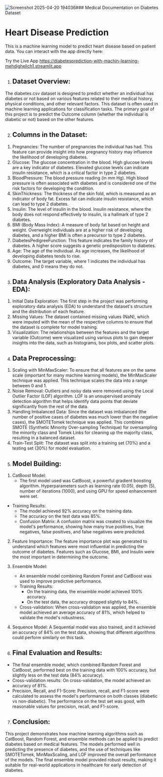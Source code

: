 ![Screenshot 2025-04-20 194036](https://github.com/user-attachments/assets/888324d1-9872-4856-8f24-f07d465b16b3)### Medical Documentation on Diabetes Dataset


# Heart Disease Prediction
This is a machine learning model to predict heart disease based on patient data. You can interact with the app directly here:

Try the Live App https://diabetesprediction-with-machin-learning-mehdighelich1.streamlit.app


1) ## Dataset Overview:
The diabetes.csv dataset is designed to predict whether an individual has diabetes or not based on various features related to their medical history, physical conditions, and other relevant factors. This dataset is often used in machine learning applications for classification tasks. The primary goal of this project is to predict the Outcome column (whether the individual is diabetic or not) based on the other features.

2) ## Columns in the Dataset:

1. Pregnancies: The number of pregnancies the individual has had. This feature can provide insight into how pregnancy history may influence the likelihood of developing diabetes.
2. Glucose: The glucose concentration in the blood. High glucose levels are a key indicator of diabetes. Elevated glucose levels can indicate insulin resistance, which is a critical factor in type 2 diabetes.
3. BloodPressure: The blood pressure reading (in mm Hg). High blood pressure is often associated with diabetes and is considered one of the risk factors for developing the condition.
4. SkinThickness: The thickness of the skin fold, which is measured as an indicator of body fat. Excess fat can indicate insulin resistance, which can lead to type 2 diabetes.
5. Insulin: The level of insulin in the blood. Insulin resistance, where the body does not respond effectively to insulin, is a hallmark of type 2 diabetes.
6. BMI (Body Mass Index): A measure of body fat based on height and weight. Overweight individuals are at a higher risk of developing diabetes, and a higher BMI is often a precursor to type 2 diabetes.
7. DiabetesPedigreeFunction: This feature indicates the family history of diabetes. A higher score suggests a genetic predisposition to diabetes.
8. Age: The age of the individual. As age increases, the likelihood of developing diabetes tends to rise.
9. Outcome: The target variable, where 1 indicates the individual has diabetes, and 0 means they do not.

3) ## Data Analysis (Exploratory Data Analysis - EDA):

1. Initial Data Exploration: The first step in the project was performing exploratory data analysis (EDA) to understand the dataset's structure and the distribution of each feature.
2. Missing Values: The dataset contained missing values (NaN), which were imputed with the mean of the respective columns to ensure that the dataset is complete for model training.
3. Visualization: The relationships between the features and the target variable (Outcome) were visualized using various plots to gain deeper insights into the data, such as histograms, box plots, and scatter plots.
   
4) ## Data Preprocessing:

1. Scaling with MinMaxScaler: To ensure that all features are on the same scale (important for many machine learning models), the MinMaxScaler technique was applied. This technique scales the data into a range between 0 and 1.
2. Noise Removal: Outliers and noisy data were removed using the Local Outlier Factor (LOF) algorithm. LOF is an unsupervised anomaly detection algorithm that helps identify data points that deviate significantly from the rest of the data.
3. Handling Imbalanced Data: Since the dataset was imbalanced (the number of positive cases of diabetes was much lower than the negative cases), the SMOTETomek technique was applied. This combines SMOTE (Synthetic Minority Over-sampling Technique) for oversampling the minority class and Tomek Links for cleaning up the majority class, resulting in a balanced dataset.
4. Train-Test Split: The dataset was split into a training set (70%) and a testing set (30%) for model evaluation.

5) ## Model Building:

1. CatBoost Model: 
   - The first model used was CatBoost, a powerful gradient boosting algorithm. Hyperparameters such as learning rate (0.05), depth (5), number of iterations (1000), and using GPU for speed enhancement were set.

- Training Results: 
     - The model achieved 92% accuracy on the training data.
     - The accuracy on the test data was 85%.
   - Confusion Matrix: A confusion matrix was created to visualize the model's performance, showing how many true positives, true negatives, false positives, and false negatives were predicted.

2. Feature Importance: The feature importance plot was generated to understand which features were most influential in predicting the outcome of diabetes. Features such as Glucose, BMI, and Insulin were the most important in determining the outcome.

3. Ensemble Model:
   - An ensemble model combining Random Forest and CatBoost was used to improve predictive performance.
   - Training Results: 
     - On the training data, the ensemble model achieved 100% accuracy.
     - On the test data, the accuracy dropped slightly to 84%.
   - Cross-validation: When cross-validation was applied, the ensemble model achieved an average accuracy of 81%, which helped to validate the model's robustness.
   
4. Sequence Model: A Sequential model was also trained, and it achieved an accuracy of 84% on the test data, showing that different algorithms could perform similarly on this task.

6) ## Final Evaluation and Results:

- The final ensemble model, which combined Random Forest and CatBoost, performed best on the training data with 100% accuracy, but slightly less on the test data (84% accuracy).
- Cross-validation results: On cross-validation, the model achieved an accuracy of 81%.
- Precision, Recall, and F1-Score: Precision, recall, and F1-score were calculated to assess the model's performance on both classes (diabetic vs non-diabetic). The performance on the test set was good, with reasonable values for precision, recall, and F1-score.

7) ## Conclusion:

This project demonstrates how machine learning algorithms such as CatBoost, Random Forest, and ensemble methods can be applied to predict diabetes based on medical features. The models performed well in predicting the presence of diabetes, and the use of techniques like SMOTETomek, MinMaxScaling, and LOF improved the overall performance of the models. The final ensemble model provided robust results, making it suitable for real-world applications in healthcare for early detection of diabetes.
